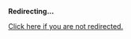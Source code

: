 <!DOCTYPE html>
<html>
<head>
<title>Redirecting...</title>
<link rel="canonical" href="http://blog.jle.im/entry/functional-programming-is-awesome-parser-combinators.html.md"/>
<meta http-equiv="content-type" content="text/html; charset=utf-8" />
<script>
(function(i,s,o,g,r,a,m){i['GoogleAnalyticsObject']=r;i[r]=i[r]||function(){
(i[r].q=i[r].q||[]).push(arguments)},i[r].l=1*new Date();a=s.createElement(o),
m=s.getElementsByTagName(o)[0];a.async=1;a.src=g;m.parentNode.insertBefore(a,m)
})(window,document,'script','//www.google-analytics.com/analytics.js','ga');
ga('create', { trackingId: 'UA-443711-8', cookieDomain: 'jle.im', redirect: 'http://blog.jle.im/entry/functional-programming-is-awesome-parser-combinators.html.md'});
ga('send', { hitType: 'pageview', hitCallback: function() { document.location.href = 'http://blog.jle.im/entry/functional-programming-is-awesome-parser-combinators.html.md'; } });
</script>
</head>
<body>
  <p><strong>Redirecting...</strong></p>
  <p><a href='http://blog.jle.im/entry/functional-programming-is-awesome-parser-combinators.html.md'>Click here if you are not redirected.</a></p>
  <script>
    setTimeout(function() { document.location.href = 'http://blog.jle.im/entry/functional-programming-is-awesome-parser-combinators.html.md'; }, 1000);
  </script>
</body>
</html>
